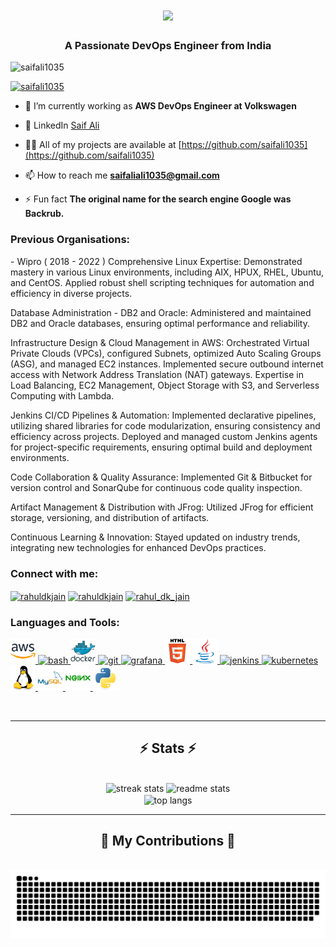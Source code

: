 <h1 align="center">
    <img src="https://readme-typing-svg.herokuapp.com/?font=Righteous&size=35&center=true&vCenter=true&width=500&height=70&duration=4000&lines=Hi+There!+👋;+I'm+Saif+Ali+!;" />
</h1>
<h3 align="center">A Passionate DevOps Engineer from India</h3>
<p align="left"> <img src="https://komarev.com/ghpvc/?username=saifali1035&label=Profile%20views&color=0e75b6&style=flat" alt="saifali1035" /> </p>
<p align="left"> <a href="https://twitter.com/saif_ali1035" target="blank"><img src="https://img.shields.io/twitter/follow/saif_ali1035?logo=twitter&style=for-the-badge" alt="saifali1035" /></a> </p>


- 💼 I’m currently working as **AWS DevOps Engineer at Volkswagen**

- 👯 LinkedIn [Saif Ali](https://www.linkedin.com/in/saif--ali/)

- 👨‍💻 All of my projects are available at [https://github.com/saifali1035](https://github.com/saifali1035)

- 📫 How to reach me **saifaliali1035@gmail.com**
  
- ⚡ Fun fact **The original name for the search engine Google was Backrub.**

<h3 align="left">Previous Organisations:</h3>
<p align="left">
- Wipro ( 2018 - 2022 )
Comprehensive Linux Expertise:
Demonstrated mastery in various Linux environments, including AIX, HPUX, RHEL, Ubuntu, and CentOS.
Applied robust shell scripting techniques for automation and efficiency in diverse projects.

Database Administration - DB2 and Oracle:
Administered and maintained DB2 and Oracle databases, ensuring optimal performance and reliability.

Infrastructure Design & Cloud Management in AWS:
Orchestrated Virtual Private Clouds (VPCs), configured Subnets, optimized Auto Scaling Groups (ASG), and managed EC2 instances.
Implemented secure outbound internet access with Network Address Translation (NAT) gateways.
Expertise in Load Balancing, EC2 Management, Object Storage with S3, and Serverless Computing with Lambda.

Jenkins CI/CD Pipelines & Automation:
Implemented declarative pipelines, utilizing shared libraries for code modularization, ensuring consistency and efficiency across projects.
Deployed and managed custom Jenkins agents for project-specific requirements, ensuring optimal build and deployment environments.

Code Collaboration & Quality Assurance:
Implemented Git & Bitbucket for version control and SonarQube for continuous code quality inspection.

Artifact Management & Distribution with JFrog:
Utilized JFrog for efficient storage, versioning, and distribution of artifacts.

Continuous Learning & Innovation:
Stayed updated on industry trends, integrating new technologies for enhanced DevOps practices.
</p>


<h3 align="left">Connect with me:</h3>
<p align="left">
<a href="https://twitter.com/saif_ali1035" target="blank"><img align="center" src="https://cdn.jsdelivr.net/npm/simple-icons@3.0.1/icons/twitter.svg" alt="rahuldkjain" height="30" width="40" /></a>
<a href="https://www.linkedin.com/in/saif--ali" target="blank"><img align="center" src="https://cdn.jsdelivr.net/npm/simple-icons@3.0.1/icons/linkedin.svg" alt="rahuldkjain" height="30" width="40" /></a>
<a href="https://www.instagram.com/_.saif.ali_" target="blank"><img align="center" src="https://cdn.jsdelivr.net/npm/simple-icons@3.0.1/icons/instagram.svg" alt="rahul_dk_jain" height="30" width="40" /></a>
</p>

<h3 align="left">Languages and Tools:</h3>
<p align="left"> <a href="https://aws.amazon.com" target="_blank" rel="noreferrer"> <img src="https://raw.githubusercontent.com/devicons/devicon/master/icons/amazonwebservices/amazonwebservices-original-wordmark.svg" alt="aws" width="40" height="40"/> </a> <a href="https://www.gnu.org/software/bash/" target="_blank" rel="noreferrer"> <img src="https://www.vectorlogo.zone/logos/gnu_bash/gnu_bash-icon.svg" alt="bash" width="40" height="40"/> </a> <a href="https://www.docker.com/" target="_blank" rel="noreferrer"> <img src="https://raw.githubusercontent.com/devicons/devicon/master/icons/docker/docker-original-wordmark.svg" alt="docker" width="40" height="40"/> </a> <a href="https://git-scm.com/" target="_blank" rel="noreferrer"> <img src="https://www.vectorlogo.zone/logos/git-scm/git-scm-icon.svg" alt="git" width="40" height="40"/> </a> <a href="https://grafana.com" target="_blank" rel="noreferrer"> <img src="https://www.vectorlogo.zone/logos/grafana/grafana-icon.svg" alt="grafana" width="40" height="40"/> </a> <a href="https://www.w3.org/html/" target="_blank" rel="noreferrer"> <img src="https://raw.githubusercontent.com/devicons/devicon/master/icons/html5/html5-original-wordmark.svg" alt="html5" width="40" height="40"/> </a> <a href="https://www.java.com" target="_blank" rel="noreferrer"> <img src="https://raw.githubusercontent.com/devicons/devicon/master/icons/java/java-original.svg" alt="java" width="40" height="40"/> </a> <a href="https://www.jenkins.io" target="_blank" rel="noreferrer"> <img src="https://www.vectorlogo.zone/logos/jenkins/jenkins-icon.svg" alt="jenkins" width="40" height="40"/> </a> <a href="https://kubernetes.io" target="_blank" rel="noreferrer"> <img src="https://www.vectorlogo.zone/logos/kubernetes/kubernetes-icon.svg" alt="kubernetes" width="40" height="40"/> </a> <a href="https://www.linux.org/" target="_blank" rel="noreferrer"> <img src="https://raw.githubusercontent.com/devicons/devicon/master/icons/linux/linux-original.svg" alt="linux" width="40" height="40"/> </a> <a href="https://www.mysql.com/" target="_blank" rel="noreferrer"> <img src="https://raw.githubusercontent.com/devicons/devicon/master/icons/mysql/mysql-original-wordmark.svg" alt="mysql" width="40" height="40"/> </a> <a href="https://www.nginx.com" target="_blank" rel="noreferrer"> <img src="https://raw.githubusercontent.com/devicons/devicon/master/icons/nginx/nginx-original.svg" alt="nginx" width="40" height="40"/> </a> <a href="https://www.python.org" target="_blank" rel="noreferrer"> <img src="https://raw.githubusercontent.com/devicons/devicon/master/icons/python/python-original.svg" alt="python" width="40" height="40"/> </a> </p>

<br/>

<hr/>

<h2 align="center">⚡ Stats ⚡</h2>
<br>
<div align=center>
  <img width=390 src="https://github-readme-streak-stats-salesp07.vercel.app/?user=saifali1035&count_private=true&theme=react&border_radius=10" alt="streak stats"/>
  <img width=390 src="https://github-readme-stats-salesp07.vercel.app/api?username=saifali1035&count_private=true&show_icons=true&theme=react&rank_icon=github&border_radius=10" alt="readme stats" />
  <br/>
  <img width=325 align="center" src="https://github-readme-stats-salesp07.vercel.app/api/top-langs/?username=saifali1035&hide=HTML&langs_count=8&layout=compact&theme=react&border_radius=10&size_weight=0.5&count_weight=0.5&exclude_repo=github-readme-stats" alt="top langs" />
</div>

<hr/>
<div align="center">
  <h2>🐍 My Contributions 🐍</h2>
  <br>
  <img alt="snake eating my contributions" src="https://raw.githubusercontent.com/salesp07/salesp07/output/github-contribution-grid-snake.svg" />
  
  <br/><br/><br/>
</div>
